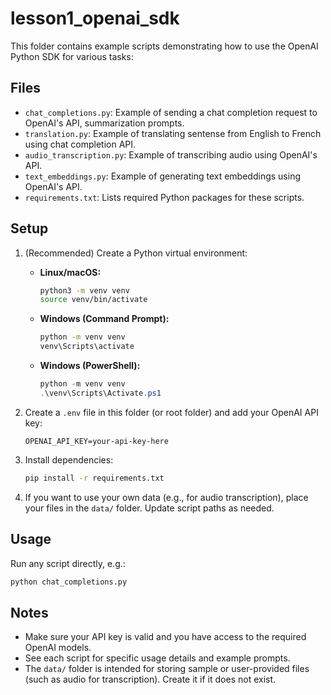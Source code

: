 # lesson1_openai_sdk

This folder contains example scripts demonstrating how to use the OpenAI Python SDK for various tasks:

## Files

- `chat_completions.py`: Example of sending a chat completion request to OpenAI's API,  summarization prompts.
- `translation.py`: Example of translating sentense from English to French using chat completion API.
- `audio_transcription.py`: Example of transcribing audio using OpenAI's API.
- `text_embeddings.py`: Example of generating text embeddings using OpenAI's API.
- `requirements.txt`: Lists required Python packages for these scripts.

## Setup

1. (Recommended) Create a Python virtual environment:
    - **Linux/macOS:**
       ```bash
       python3 -m venv venv
       source venv/bin/activate
       ```
    - **Windows (Command Prompt):**
       ```cmd
       python -m venv venv
       venv\Scripts\activate
       ```
    - **Windows (PowerShell):**
       ```powershell
       python -m venv venv
       .\venv\Scripts\Activate.ps1
       ```

2. Create a `.env` file in this folder (or root folder) and add your OpenAI API key:
   ```
   OPENAI_API_KEY=your-api-key-here
   ```

3. Install dependencies:
   ```bash
   pip install -r requirements.txt
   ```

4. If you want to use your own data (e.g., for audio transcription), place your files in the `data/` folder. Update script paths as needed.

## Usage

Run any script directly, e.g.:

```bash
python chat_completions.py
```

## Notes

- Make sure your API key is valid and you have access to the required OpenAI models.
- See each script for specific usage details and example prompts.
- The `data/` folder is intended for storing sample or user-provided files (such as audio for transcription). Create it if it does not exist.
